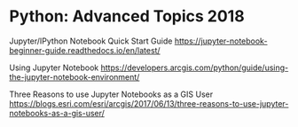 # Python: Advanced Topics 2018

Jupyter/IPython Notebook Quick Start Guide
https://jupyter-notebook-beginner-guide.readthedocs.io/en/latest/

Using Jupyter Notebook
https://developers.arcgis.com/python/guide/using-the-jupyter-notebook-environment/

Three Reasons to use Jupyter Notebooks as a GIS User
https://blogs.esri.com/esri/arcgis/2017/06/13/three-reasons-to-use-jupyter-notebooks-as-a-gis-user/
